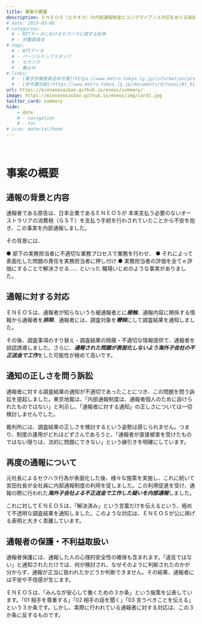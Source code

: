 ```yaml
---
title: 事案の概要
description: ＥＮＥＯＳ（エネオス）の内部通報制度とコンプライアンス対応をめぐる訴訟について、山田悠一郎裁判官・坂巻陽士裁判官の判決文を通じて、日本の通報窓口における透明性や調査姿勢を検証しています。
# date: 2023-03-06
# categories:
  # - NTTデータにおけるセクハラに関する紛争
  # - 労働委員会
# tags:
  # - NTTデータ
  # - パーソルテンプスタッフ
  # - セクハラ
  # - 雇止め
# links:
  # - [東京労働委員会命令書](https://www.metro.tokyo.lg.jp/information/press/2024/03/2024030701)
  # - [命令書別紙](https://www.metro.tokyo.lg.jp/documents/d/tosei/01_01b_02)
url: https://minnanosaiban.github.io/eneos/summary/
image: https://minnanosaiban.github.io/eneos/img/card1.jpg
twitter_card: summary
hide:
    - date
    # - navigation
    # - toc
# icon: material/home
---
```


<p style="margin: 0;">
  <a href="https://twitter.com/share?url=https://minnanosaiban.github.io/eneos/summary/ &text=事案の概要 - ＥＮＥＯＳの内部通報制度に関する訴訟について"
     target="_blank" class="x-share" style="color: #FFFFFF;">
    <i class="fa-brands fa-x-twitter"></i> でシェア
  </a>
</p>

# 事案の概要

<div class="left-doc" markdown>

## 通報の背景と内容

通報者である原告は、日本企業であるＥＮＥＯＳが 本来支払う必要のないオーストラリアの消費税（ＧＳＴ）を支払う手続を行わされていたことから不安を抱き、この事実を内部通報しました。
<p class="doc">
その背景には、
<p class="bullet-28">
● 部下の実務担当者に不適切な業務プロセスで業務を行わせ、
● それによって表面化した問題の責任を実務担当者に押し付け
● 実務担当者の評価を全てｅ評価にすることで解決させる……
といった 職場いじめのような事実がありました。</p>

## 通報に対する対応

ＥＮＥＯＳは、通報者が知らないうち被通報者とに<strong><em>接触</strong></em>、通報内容に関係する情報から通報者を<strong><em>排除</strong></em>、通報者には、調査対象を<strong><em>曖昧</strong></em>にして調査結果を通知しました。</p>

その後、調査事項のすり替え・調査結果の隠蔽・不適切な情報提供で、通報者を誤認誘導しました。さらに、***通報された問題が表面化しないよう海外子会社の不正送金で工作***をした可能性が極めて高いです。

## 通知の正しさを問う訴訟

通報者に対する調査結果の通知が不適切であったことにつき、この問題を問う訴訟を提起しました。東京地裁は、「内部通報制度は、通報者個人のために設けられたものではない」と判示し、「通報者に対する通知」の正しさについては一切検討しませんでした。

裁判所には、調査結果の正しさを検討するという姿勢は感じられません。つまり、制度の運用がどれほどずさんであろうと、「通報者が直接被害を受けたものではない限りは、法的に問題にできない」という線引きを明確にしています。

## 再度の通報について
元社長によるセクハラ行為が表面化した後、様々な施策を実施し、これに続いて宮田社長が全社員に内部通報制度の利用を促しました。この利用促進を受け、通報の際に行われた***海外子会社よる不正送金で工作した疑いを内部通報***しました。

これに対してＥＮＥＯＳは、「解決済み」という言葉だけを伝えるという、極めて不透明な調査結果を通知しました。このような対応は、ＥＮＥＯＳが公に掲げる表明と大きく乖離しています。


## 通報者の保護・不利益取扱い
通報者保護には、通報した人の心理的安全性の確保も含まれます。「違反ではない」と通知されただけでは、何が検討され、なぜそのように判断されたのかが分からず、通報が正当に扱われたかどうか判断できません。その結果、通報者には不安や不信感が生じます。

ＥＮＥＯＳは、「みんなが安心して働くための３か条」という施策を公表しています。「01 相手を尊重する」「02 相手の話を聞く」「03 言うべきことを伝える」という３か条です。しかし、実際に行われている通報者に対する対応は、この３か条に反するものです。

</div>
